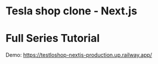 # Tesla shop clone - Next.js

# Full Series Tutorial
Demo: https://testloshop-nextjs-production.up.railway.app/
